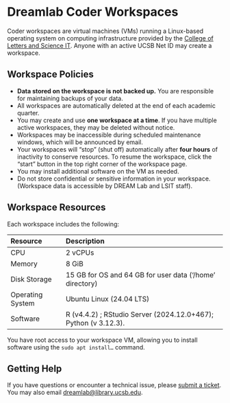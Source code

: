 # Dreamlab Coder Workspaces

Coder workspaces are virtual machines (VMs) running a Linux-based operating system on computing infrastructure provided by the [College of Letters and Science IT](https://www.lsit.ucsb.edu/). Anyone with an active UCSB Net ID may create a workspace. 

## Workspace Policies

* **Data stored on the workspace is not backed up.** You are responsible for maintaining backups of your data.  
* All workspaces are automatically deleted at the end of each academic quarter.
* You may create and use **one workspace at a time**. If you have multiple active workspaces, they may be deleted without notice.  
* Workspaces may be inaccessible during scheduled maintenance windows, which will be announced by email.  
* Your workspaces will “stop” (shut off) automatically after **four hours** of inactivity to conserve resources. To resume the workspace, click the “start” button in the top right corner of the workspace page.  
* You may install additional software on the VM as needed.   
* Do not store confidential or sensitive information in your workspace. (Workspace data is accessible by DREAM Lab and LSIT staff).

## Workspace Resources

Each workspace includes the following:

| Resource         | Description                                                     |
| :--------------- | :-------------------------------------------------------------- |
| CPU              | 2 vCPUs                                                         |
| Memory           | 8 GiB                                                           |
| Disk Storage     | 15 GB for OS and 64 GB for user data (‘/home’ directory)        |
| Operating System | Ubuntu Linux (24.04 LTS)                                        |
| Software         | R (v4.4.2) ; RStudio Server (2024.12.0+467); Python (v 3.12.3). |

You have root access to your workspace VM, allowing you to install software using the `sudo apt install…` command.

## Getting Help

If you have questions or encounter a technical issue, please [submit a ticket](https://github.com/ucsb-dreamlab/infrastructure/issues/new?template=Blank+issue). You may also email [dreamlab@library.ucsb.edu](mailto:dreamlab@library.ucsb.edu).